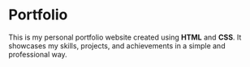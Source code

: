 # Portfolio
This is my personal portfolio website created using **HTML** and **CSS**.   It showcases my skills, projects, and achievements in a simple and professional way.

